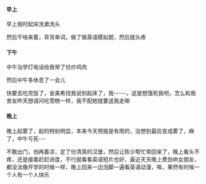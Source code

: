 #### 早上

早上按时起床洗漱洗头

然后干啥来着，背背单词，做了做英语模拟题，然后就头疼

#### 下午

中午治学打电话给我带了份炒鸡肉

然后中午多休息了一会儿

快要去吃完饭了，金美希找我说别起床了，我-----，这是想饿死我吧，怎么和我舍友昨天想请问吃雪糕一样，我不配她就要送我走嘛

#### 晚上

晚上起雾了，起的特别明显，本来今天预报是有雨的，没想到最后变成雾了，麻了，中午亏死---

不敢出门，怕再着凉，定了份清真的汉堡，然后让陈少帮忙带回来了，晚上看头不疼，还是接着赶赶进度，不行就看看英语短片也好，最近天天晚上费劲哄女朋友，都没法像开学的时候一样，晚上回来一边泡脚一遍看英语动漫，唉，果然有时候一个人有一个人快乐